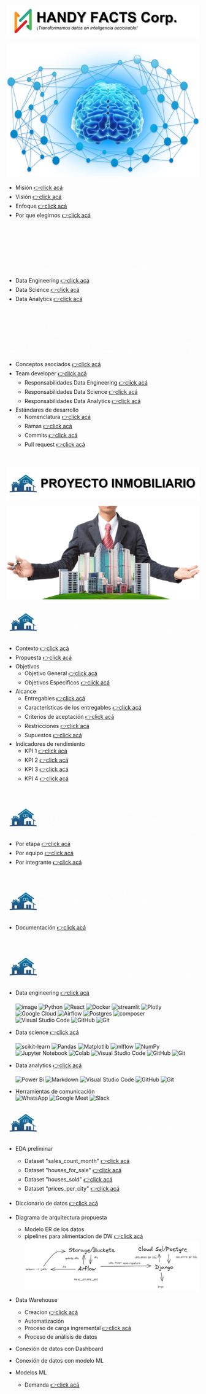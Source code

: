![handyfacts](data_analysis/src/images/handyfacts.jpg)

![handyfacts(6)](data_analysis/src/images/handyfacts(6).png)

  - Misión [👉click acá](https://github.com/HandyFacts#misi%C3%B3n)
  - Visión [👉click acá](https://github.com/HandyFacts#visi%C3%B3n)
  - Enfoque [👉click acá](https://github.com/HandyFacts#nuestra-experiencia)
  - Por que elegirnos [👉click acá](https://github.com/HandyFacts#por-qu%C3%A9-elegir-handy-facts-corporation)
<br>

![colaboradores](data_analysis/src/images/colaboradores.gif)
  - Data Engineering [👉click acá](https://github.com/orgs/HandyFacts/teams/data-engineering/members)
  - Data Science [👉click acá](https://github.com/orgs/HandyFacts/teams/data-science/members)
  - Data Analytics [👉click acá](https://github.com/orgs/HandyFacts/teams/data-analytics)
<br>

![metodologia-de-trabajo](data_analysis/src/images/metodologia-de-trabajo.gif)
  - Conceptos asociados [👉click acá](https://github.com/HandyFacts/recomendacion_mercado_inmobiliario/wiki/1-metodologia-del-proyecto#1-conceptos-asociados)
  - Team developer [👉click acá](https://github.com/HandyFacts/recomendacion_mercado_inmobiliario/wiki/1-metodologia-del-proyecto#2-team-developer)
    - Responsabilidades Data Engineering [👉click acá](https://github.com/HandyFacts/recomendacion_mercado_inmobiliario/wiki/1-metodologia-del-proyecto#31-equipo-de-data-engineering)
    - Responsabilidades Data Science [👉click acá](https://github.com/HandyFacts/recomendacion_mercado_inmobiliario/wiki/1-metodologia-del-proyecto#32-equipo-de-data-science)
    - Responsabilidades Data Analytics [👉click acá](https://github.com/HandyFacts/recomendacion_mercado_inmobiliario/wiki/1-metodologia-del-proyecto#33-equipo-de-data-analysis)
  - Estándares de desarrollo
    - Nomenclatura [👉click acá](https://github.com/HandyFacts/recomendacion_mercado_inmobiliario/wiki/1-manual-de-buenas-practicas#2-nomenclatura-para-nombres)
    - Ramas [👉click acá](https://github.com/HandyFacts/recomendacion_mercado_inmobiliario/wiki/1-manual-de-buenas-practicas#3-creaci%C3%B3n-y-asignaci%C3%B3n-de-ramas)
    - Commits [👉click acá](https://github.com/HandyFacts/recomendacion_mercado_inmobiliario/wiki/1-manual-de-buenas-practicas#4-creaci%C3%B3n-de-commits)
    - Pull request [👉click acá](https://github.com/HandyFacts/recomendacion_mercado_inmobiliario/wiki/1-manual-de-buenas-practicas#5-creaci%C3%B3n-de-pull-request)
<br>

![proyecto-inmobiliario](data_analysis/src/images/proyecto-inmobiliario.jpg)

![inmobiliario(3)](data_analysis/src/images/inmobiliario(3).png)

![product-backlog](data_analysis/src/images/product-backlog(2).gif)
  - Contexto [👉click acá](https://github.com/HandyFacts/recomendacion_mercado_inmobiliario/wiki/1-product-backlog#1-contexto)
  - Propuesta [👉click acá](https://github.com/HandyFacts/recomendacion_mercado_inmobiliario/wiki/1-product-backlog#2-propuesta)
  - Objetivos
    - Objetivo General [👉click acá](https://github.com/HandyFacts/recomendacion_mercado_inmobiliario/wiki/1-product-backlog#31-objetivo-general)
    - Objetivos Especificos [👉click acá](https://github.com/HandyFacts/recomendacion_mercado_inmobiliario/wiki#32-objetivos-espec%C3%ADficos)
  - Alcance
    - Entregables [👉click acá](https://github.com/HandyFacts/recomendacion_mercado_inmobiliario/wiki/1-product-backlog#41-entregables)
    - Características de los entregables [👉click acá](https://github.com/HandyFacts/recomendacion_mercado_inmobiliario/wiki/1-product-backlog#42-caracter%C3%ADsticas-de-los-entregables)
    - Criterios de aceptación [👉click acá](https://github.com/HandyFacts/recomendacion_mercado_inmobiliario/wiki/1-product-backlog#43-criterios-de-aceptaci%C3%B3n)
    - Restricciones [👉click acá](https://github.com/HandyFacts/recomendacion_mercado_inmobiliario/wiki/1-product-backlog#44-restricciones)
    - Supuestos [👉click acá](https://github.com/HandyFacts/recomendacion_mercado_inmobiliario/wiki/1-product-backlog#45-supuestos)
  - Indicadores de rendimiento
    - KPI 1 [👉click acá](https://github.com/HandyFacts/recomendacion_mercado_inmobiliario/wiki/1-product-backlog#51-incremento-del-rendimiento-de-inversiones)
    - KPI 2 [👉click acá](https://github.com/HandyFacts/recomendacion_mercado_inmobiliario/wiki/1-product-backlog#52-%C3%ADndice-de-concentraci%C3%B3n-de-cartera)
    - KPI 3 [👉click acá](https://github.com/HandyFacts/recomendacion_mercado_inmobiliario/wiki/1-product-backlog#53-eficacia-media-en-predicciones)
    - KPI 4 [👉click acá](https://github.com/HandyFacts/recomendacion_mercado_inmobiliario/wiki/1-product-backlog#54-%C3%ADndice-de-retorno-de-inversi%C3%B3n-roi-en-predicciones)
<br>

![cronograma](data_analysis/src/images/cronograma(2).gif)
  - Por etapa [👉click acá](https://github.com/orgs/HandyFacts/projects/2/views/3)
  - Por equipo [👉click acá](https://github.com/orgs/HandyFacts/projects/2/views/10)
  - Por integrante [👉click acá](https://github.com/orgs/HandyFacts/projects/2/views/8)
<br>

![gestion-documental](data_analysis/src/images/gestion-documental(2).gif)
- Documentación [👉click acá](https://github.com/HandyFacts/recomendacion_mercado_inmobiliario/wiki)
<br>

![stack-tecnologico](data_analysis/src/images/stack-tecnologico(2).gif)
- Data engineering [👉click acá](https://github.com/HandyFacts/recomendacion_mercado_inmobiliario/wiki/2-stack-tecnologico-data-engineering#tabla-de-contenidos)

  ![image](https://img.shields.io/badge/Django-092E20?style=for-the-badge&logo=django&logoColor=green) ![Python](https://img.shields.io/badge/python-3670A0?style=for-the-badge&logo=python&logoColor=ffdd54) ![React](https://img.shields.io/badge/react-%2320232a.svg?style=for-the-badge&logo=react&logoColor=%2361DAFB) ![Docker](https://img.shields.io/badge/docker-%230db7ed.svg?style=for-the-badge&logo=docker&logoColor=white) ![streamlit](https://img.shields.io/badge/Streamlit-FF4B4B?style=for-the-badge&logo=Streamlit&logoColor=white) ![Plotly](https://img.shields.io/badge/Plotly-%233F4F75.svg?style=for-the-badge&logo=plotly&logoColor=white) ![Google Cloud](https://img.shields.io/badge/GoogleCloud-%234285F4.svg?style=for-the-badge&logo=google-cloud&logoColor=white) ![Airflow](https://img.shields.io/badge/Airflow-017CEE?style=for-the-badge&logo=Apache%20Airflow&logoColor=white) ![Postgres](https://img.shields.io/badge/postgres-%23316192.svg?style=for-the-badge&logo=postgresql&logoColor=white) ![composer](https://img.shields.io/badge/Composer-885630?style=for-the-badge&logo=Composer&logoColor=white) ![Visual Studio Code](https://img.shields.io/badge/Visual%20Studio%20Code-0078d7.svg?style=for-the-badge&logo=visual-studio-code&logoColor=white) ![GitHub](https://img.shields.io/badge/github-%23121011.svg?style=for-the-badge&logo=github&logoColor=white) ![Git](https://img.shields.io/badge/git-%23F05033.svg?style=for-the-badge&logo=git&logoColor=white)
  <br> 

- Data science [👉click acá](https://github.com/HandyFacts/recomendacion_mercado_inmobiliario/wiki/3-stack-tecnologico-data-science#tabla-de-contenidos)

  ![scikit-learn](https://img.shields.io/badge/scikit--learn-%23F7931E.svg?style=for-the-badge&logo=scikit-learn&logoColor=white) ![Pandas](https://img.shields.io/badge/pandas-%23150458.svg?style=for-the-badge&logo=pandas&logoColor=white) ![Matplotlib](https://img.shields.io/badge/Matplotlib-%23ffffff.svg?style=for-the-badge&logo=Matplotlib&logoColor=black) ![mlflow](https://img.shields.io/badge/mlflow-%23d9ead3.svg?style=for-the-badge&logo=numpy&logoColor=blue) ![NumPy](https://img.shields.io/badge/numpy-%23013243.svg?style=for-the-badge&logo=numpy&logoColor=white) ![Jupyter Notebook](https://img.shields.io/badge/jupyter-%23FA0F00.svg?style=for-the-badge&logo=jupyter&logoColor=white) ![Colab](https://img.shields.io/badge/Colab-F9AB00?style=for-the-badge&logo=googlecolab&color=525252) ![Visual Studio Code](https://img.shields.io/badge/Visual%20Studio%20Code-0078d7.svg?style=for-the-badge&logo=visual-studio-code&logoColor=white) ![GitHub](https://img.shields.io/badge/github-%23121011.svg?style=for-the-badge&logo=github&logoColor=white) ![Git](https://img.shields.io/badge/git-%23F05033.svg?style=for-the-badge&logo=git&logoColor=white)
  <br>

- Data analytics [👉click acá](https://github.com/HandyFacts/recomendacion_mercado_inmobiliario/wiki/4-stack-tecnologico-data-analysis#tabla-de-contenidos)

  ![Power Bi](https://img.shields.io/badge/power_bi-F2C811?style=for-the-badge&logo=powerbi&logoColor=black) ![Markdown](https://img.shields.io/badge/markdown-%23000000.svg?style=for-the-badge&logo=markdown&logoColor=white) ![Visual Studio Code](https://img.shields.io/badge/Visual%20Studio%20Code-0078d7.svg?style=for-the-badge&logo=visual-studio-code&logoColor=white) ![GitHub](https://img.shields.io/badge/github-%23121011.svg?style=for-the-badge&logo=github&logoColor=white) ![Git](https://img.shields.io/badge/git-%23F05033.svg?style=for-the-badge&logo=git&logoColor=white)
  <br>

- Herramientas de comunicación  
  ![WhatsApp](https://img.shields.io/badge/WhatsApp-25D366?style=for-the-badge&logo=whatsapp&logoColor=white) ![Google Meet](https://img.shields.io/badge/Google%20Meet-00897B?style=for-the-badge&logo=google-meet&logoColor=white) ![Slack](https://img.shields.io/badge/Slack-4A154B?style=for-the-badge&logo=slack&logoColor=white)

![trabajando_los_datos](data_analysis/src/images/trabajando_los_datos(2).gif)

- EDA preliminar
  - Dataset "sales_count_month" [👉click acá](https://github.com/HandyFacts/recomendacion_mercado_inmobiliario/blob/main/data_science/ETLs/ETL_demanda.ipynb)
  - Dataset "houses_for_sale" [👉click acá](https://github.com/HandyFacts/recomendacion_mercado_inmobiliario/blob/main/data_science/ETLs/ETL_houses_for_sale.ipynb)
  - Dataset "houses_sold" [👉click acá](https://github.com/HandyFacts/recomendacion_mercado_inmobiliario/blob/main/data_science/ETLs/ETL_houses_sold.ipynb)
  - Dataset "prices_per_city" [👉click acá](https://github.com/HandyFacts/recomendacion_mercado_inmobiliario/blob/main/data_science/ETLs/ETL_prices_per_city.ipynb)

- Diccionario de datos [👉click acá](https://github.com/HandyFacts/recomendacion_mercado_inmobiliario/wiki/4-diccionario-de-datos)
- Diagrama de arquitectura propuesta
  - Modelo ER de los datos
  - pipelines para alimentacion de DW [👉click acá](https://github.com/HandyFacts/recomendacion_mercado_inmobiliario/wiki/2-pipelines#tabla-de-contenidos)
![pipelines](data_analysis/src/images/pipelines(2).jpg)
- Data Warehouse
  - Creacion [👉click acá](https://github.com/HandyFacts/recomendacion_mercado_inmobiliario/wiki/2-pipelines#5-data-warehouse)
  - Automatización
  - Proceso de carga ingremental [👉click acá](https://github.com/HandyFacts/recomendacion_mercado_inmobiliario/wiki/2-pipelines#6-carga-incremental)
  - Proceso de análisis de datos
- Conexión de datos con Dashboard
- Conexión de datos con modelo ML
- Modelos ML
  - Demanda [👉click acá](https://github.com/HandyFacts/recomendacion_mercado_inmobiliario/blob/main/data_science/Modelo/Modelo_prices_houses.ipynb)
